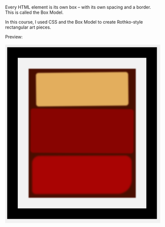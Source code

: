 Every HTML element is its own box – with its own spacing and a border. This is called the Box Model.

In this course, I used CSS and the Box Model to create Rothko-style rectangular art pieces.

Preview:
<br>
<br>
![preview_image](image.png)

